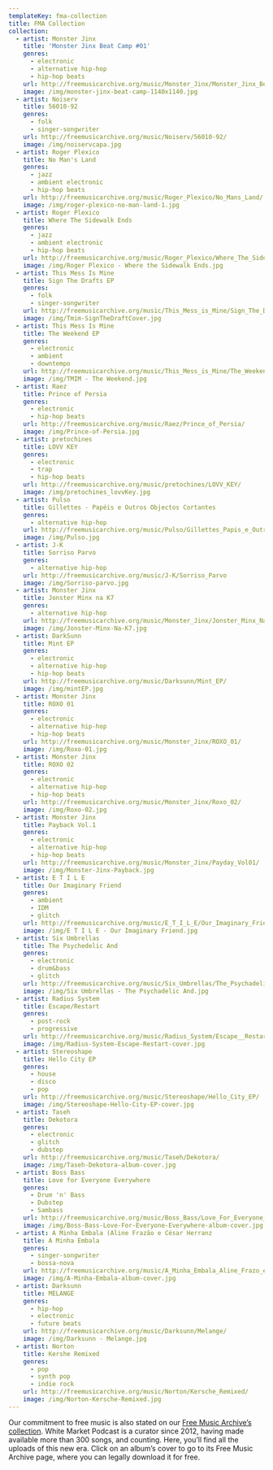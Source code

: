 ```yaml
---
templateKey: fma-collection
title: FMA Collection
collection:
  - artist: Monster Jinx
    title: 'Monster Jinx Beat Camp #01'
    genres:
      - electronic
      - alternative hip-hop
      - hip-hop beats
    url: http://freemusicarchive.org/music/Monster_Jinx/Monster_Jinx_Beat_Camp_01/
    image: /img/monster-jinx-beat-camp-1140x1140.jpg
  - artist: Noiserv
    title: 56010-92
    genres:
      - folk
      - singer-songwriter
    url: http://freemusicarchive.org/music/Noiserv/56010-92/
    image: /img/noiservcapa.jpg
  - artist: Roger Plexico
    title: No Man's Land
    genres:
      - jazz
      - ambient electronic
      - hip-hop beats
    url: http://freemusicarchive.org/music/Roger_Plexico/No_Mans_Land/
    image: /img/roger-plexico-no-man-land-1.jpg
  - artist: Roger Plexico
    title: Where The Sidewalk Ends
    genres:
      - jazz
      - ambient electronic
      - hip-hop beats
    url: http://freemusicarchive.org/music/Roger_Plexico/Where_The_Sidewalk_Ends/
    image: /img/Roger Plexico - Where the Sidewalk Ends.jpg
  - artist: This Mess Is Mine
    title: Sign The Drafts EP
    genres:
      - folk
      - singer-songwriter
    url: http://freemusicarchive.org/music/This_Mess_is_Mine/Sign_The_Drafts_EP/
    image: /img/Tmim-SignTheDraftCover.jpg
  - artist: This Mess Is Mine
    title: The Weekend EP
    genres:
      - electronic
      - ambient
      - downtempo
    url: http://freemusicarchive.org/music/This_Mess_is_Mine/The_Weekend_EP/
    image: /img/TMIM - The Weekend.jpg
  - artist: Raez
    title: Prince of Persia
    genres:
      - electronic
      - hip-hop beats
    url: http://freemusicarchive.org/music/Raez/Prince_of_Persia/
    image: /img/Prince-of-Persia.jpg
  - artist: pretochines
    title: LOVV KEY
    genres:
      - electronic
      - trap
      - hip-hop beats
    url: http://freemusicarchive.org/music/pretochines/LOVV_KEY/
    image: /img/pretochines_lovvKey.jpg
  - artist: Pulso
    title: Gillettes - Papéis e Outros Objectos Cortantes
    genres:
      - alternative hip-hop
    url: http://freemusicarchive.org/music/Pulso/Gillettes_Papis_e_Outros_Objectos_Cortantes/
    image: /img/Pulso.jpg
  - artist: J-K
    title: Sorriso Parvo
    genres:
      - alternative hip-hop
    url: http://freemusicarchive.org/music/J-K/Sorriso_Parvo
    image: /img/Sorriso-parvo.jpg
  - artist: Monster Jinx
    title: Jonster Minx na K7
    genres:
      - alternative hip-hop
    url: http://freemusicarchive.org/music/Monster_Jinx/Jonster_Minx_Na_K7/
    image: /img/Jonster-Minx-Na-K7.jpg
  - artist: DarkSunn
    title: Mint EP
    genres:
      - electronic
      - alternative hip-hop
      - hip-hop beats
    url: http://freemusicarchive.org/music/Darksunn/Mint_EP/
    image: /img/mintEP.jpg
  - artist: Monster Jinx
    title: ROXO 01
    genres:
      - electronic
      - alternative hip-hop
      - hip-hop beats
    url: http://freemusicarchive.org/music/Monster_Jinx/ROXO_01/
    image: /img/Roxo-01.jpg
  - artist: Monster Jinx
    title: ROXO 02
    genres:
      - electronic
      - alternative hip-hop
      - hip-hop beats
    url: http://freemusicarchive.org/music/Monster_Jinx/Roxo_02/
    image: /img/Roxo-02.jpg
  - artist: Monster Jinx
    title: Payback Vol.1
    genres:
      - electronic
      - alternative hip-hop
      - hip-hop beats
    url: http://freemusicarchive.org/music/Monster_Jinx/Payday_Vol01/
    image: /img/Monster-Jinx-Payback.jpg
  - artist: E T I L E
    title: Our Imaginary Friend
    genres:
      - ambient
      - IDM
      - glitch
    url: http://freemusicarchive.org/music/E_T_I_L_E/Our_Imaginary_Friend/
    image: /img/E T I L E - Our Imaginary Friend.jpg
  - artist: Six Umbrellas
    title: The Psychedelic And
    genres:
      - electronic
      - drum&bass
      - glitch
    url: http://freemusicarchive.org/music/Six_Umbrellas/The_Psychadelic_And/
    image: /img/Six Umbrellas - The Psychadelic And.jpg
  - artist: Radius System
    title: Escape/Restart
    genres:
      - post-rock
      - progressive
    url: http://freemusicarchive.org/music/Radius_System/Escape__Restart/
    image: /img/Radius-System-Escape-Restart-cover.jpg
  - artist: Stereoshape
    title: Hello City EP
    genres:
      - house
      - disco
      - pop
    url: http://freemusicarchive.org/music/Stereoshape/Hello_City_EP/
    image: /img/Stereoshape-Hello-City-EP-cover.jpg
  - artist: Taseh
    title: Dekotora
    genres:
      - electronic
      - glitch
      - dubstep
    url: http://freemusicarchive.org/music/Taseh/Dekotora/
    image: /img/Taseh-Dekotora-album-cover.jpg
  - artist: Boss Bass
    title: Love for Everyone Everywhere
    genres:
      - Drum 'n' Bass
      - Dubstep
      - Sambass
    url: http://freemusicarchive.org/music/Boss_Bass/Love_For_Everyone_Everywhere
    image: /img/Boss-Bass-Love-For-Everyone-Everywhere-album-cover.jpg
  - artist: A Minha Embala (Aline Frazão e César Herranz
    title: A Minha Embala
    genres:
      - singer-songwriter
      - bossa-nova
    url: http://freemusicarchive.org/music/A_Minha_Embala_Aline_Frazo_e_Csar_Herranz/none_given_1575/
    image: /img/A-Minha-Embala-album-cover.jpg
  - artist: Darksunn
    title: MELANGE
    genres:
      - hip-hop
      - electronic
      - future beats
    url: http://freemusicarchive.org/music/Darksunn/Melange/
    image: /img/Darksunn - Melange.jpg
  - artist: Norton
    title: Kershe Remixed
    genres:
      - pop
      - synth pop
      - indie rock
    url: http://freemusicarchive.org/music/Norton/Kersche_Remixed/
    image: /img/Norton-Kersche-Remixed.jpg
---
```


Our commitment to free music is also stated on our [Free Music Archive’s collection](https://freemusicarchive.org/curator/programamarcabranca/). White Market Podcast is a curator since 2012, having made available more than 300 songs, and counting. Here, you’ll find all the uploads of this new era. Click on an album’s cover to go to its Free Music Archive page, where you can legally download it for free.
